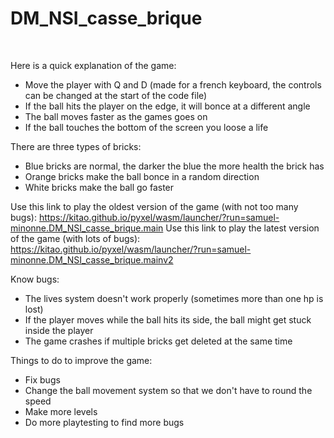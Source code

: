# DM_NSI_casse_brique
</br>

Here is a quick explanation of the game:
- Move the player with Q and D (made for a french keyboard, the controls can be changed at the start of the code file)
- If the ball hits the player on the edge, it will bonce at a different angle
- The ball moves faster as the games goes on
- If the ball touches the bottom of the screen you loose a life

There are three types of bricks:
- Blue bricks are normal, the darker the blue the more health the brick has
- Orange bricks make the ball bonce in a random direction
- White bricks make the ball go faster

Use this link to play the oldest version of the game (with not too many bugs): https://kitao.github.io/pyxel/wasm/launcher/?run=samuel-minonne.DM_NSI_casse_brique.main
Use this link to play the latest version of the game (with lots of bugs): https://kitao.github.io/pyxel/wasm/launcher/?run=samuel-minonne.DM_NSI_casse_brique.mainv2

Know bugs:
- The lives system doesn't work properly (sometimes more than one hp is lost)
- If the player moves while the ball hits its side, the ball might get stuck inside the player
- The game crashes if multiple bricks get deleted at the same time

Things to do to improve the game:
- Fix bugs
- Change the ball movement system so that we don't have to round the speed
- Make more levels
- Do more playtesting to find more bugs
</br>
